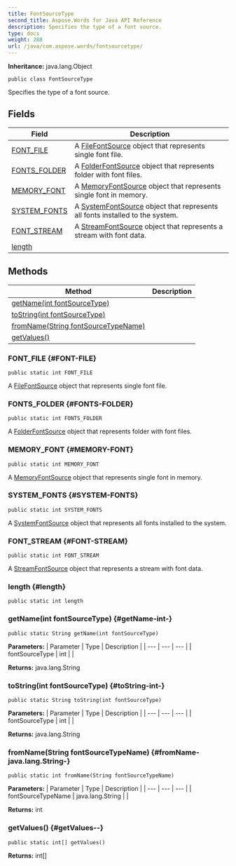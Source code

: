 ```yaml
---
title: FontSourceType
second_title: Aspose.Words for Java API Reference
description: Specifies the type of a font source.
type: docs
weight: 288
url: /java/com.aspose.words/fontsourcetype/
---
```


**Inheritance:**
java.lang.Object
```
public class FontSourceType
```

Specifies the type of a font source.
## Fields

| Field | Description |
| --- | --- |
| [FONT_FILE](#FONT-FILE) | A [FileFontSource](../../com.aspose.words/filefontsource) object that represents single font file. |
| [FONTS_FOLDER](#FONTS-FOLDER) | A [FolderFontSource](../../com.aspose.words/folderfontsource) object that represents folder with font files. |
| [MEMORY_FONT](#MEMORY-FONT) | A [MemoryFontSource](../../com.aspose.words/memoryfontsource) object that represents single font in memory. |
| [SYSTEM_FONTS](#SYSTEM-FONTS) | A [SystemFontSource](../../com.aspose.words/systemfontsource) object that represents all fonts installed to the system. |
| [FONT_STREAM](#FONT-STREAM) | A [StreamFontSource](../../com.aspose.words/streamfontsource) object that represents a stream with font data. |
| [length](#length) |  |
## Methods

| Method | Description |
| --- | --- |
| [getName(int fontSourceType)](#getName-int-) |  |
| [toString(int fontSourceType)](#toString-int-) |  |
| [fromName(String fontSourceTypeName)](#fromName-java.lang.String-) |  |
| [getValues()](#getValues--) |  |
### FONT_FILE {#FONT-FILE}
```
public static int FONT_FILE
```


A [FileFontSource](../../com.aspose.words/filefontsource) object that represents single font file.

### FONTS_FOLDER {#FONTS-FOLDER}
```
public static int FONTS_FOLDER
```


A [FolderFontSource](../../com.aspose.words/folderfontsource) object that represents folder with font files.

### MEMORY_FONT {#MEMORY-FONT}
```
public static int MEMORY_FONT
```


A [MemoryFontSource](../../com.aspose.words/memoryfontsource) object that represents single font in memory.

### SYSTEM_FONTS {#SYSTEM-FONTS}
```
public static int SYSTEM_FONTS
```


A [SystemFontSource](../../com.aspose.words/systemfontsource) object that represents all fonts installed to the system.

### FONT_STREAM {#FONT-STREAM}
```
public static int FONT_STREAM
```


A [StreamFontSource](../../com.aspose.words/streamfontsource) object that represents a stream with font data.

### length {#length}
```
public static int length
```


### getName(int fontSourceType) {#getName-int-}
```
public static String getName(int fontSourceType)
```




**Parameters:**
| Parameter | Type | Description |
| --- | --- | --- |
| fontSourceType | int |  |

**Returns:**
java.lang.String
### toString(int fontSourceType) {#toString-int-}
```
public static String toString(int fontSourceType)
```




**Parameters:**
| Parameter | Type | Description |
| --- | --- | --- |
| fontSourceType | int |  |

**Returns:**
java.lang.String
### fromName(String fontSourceTypeName) {#fromName-java.lang.String-}
```
public static int fromName(String fontSourceTypeName)
```




**Parameters:**
| Parameter | Type | Description |
| --- | --- | --- |
| fontSourceTypeName | java.lang.String |  |

**Returns:**
int
### getValues() {#getValues--}
```
public static int[] getValues()
```




**Returns:**
int[]
